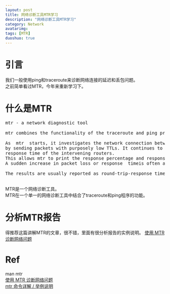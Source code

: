 ```yaml
---
layout: post
title: 网络诊断工具MTR学习
description: "网络诊断工具MTR学习"
category: Network
avatarimg:
tags: [MTR]
duoshuo: true
---
```


# 引言
我们一般使用ping和traceroute来诊断网络连接的延迟和丢包问题。  
之前简单看过MTR，今年来重新学习下。

# 什么是MTR
<pre>
mtr - a network diagnostic tool

mtr combines the functionality of the traceroute and ping programs in a single network diagnostic tool.

As  mtr  starts, it investigates the network connection between the host mtr runs on and HOSTNAME.  
by sending packets with purposely low TTLs. It continues to send packets with low TTL, noting the
response time of the intervening routers.  
This allows mtr to print the response percentage and response times of the internet route to HOSTNAME.  
A sudden increase in packet loss or response  timeis often an indication of a bad (or simply overloaded) link.

The results are usually reported as round-trip-response times in miliseconds and the percentage of packetloss.

</pre>

MTR是一个网络诊断工具。  
MTR在一个单一的网络诊断工具中结合了traceroute和ping程序的功能。


# 分析MTR报告
得推荐这篇讲解MTR的文章，很不错，里面有很分析报告的实例说明。
[使用 MTR 诊断网络问题](https://meiriyitie.com/2015/05/26/diagnosing-network-issues-with-mtr)  


# Ref
man mtr  
[使用 MTR 诊断网络问题](https://meiriyitie.com/2015/05/26/diagnosing-network-issues-with-mtr)   
[mtr 命令详解 / 举例说明](http://blog.hexu.org/archives/1050.shtml)  

